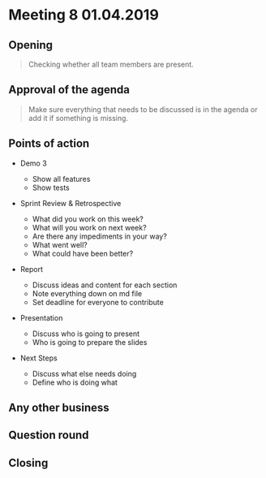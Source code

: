 # Meeting 8 01.04.2019


## Opening
> Checking whether all team members are present.


## Approval of the agenda
> Make sure everything that needs to be discussed is in the agenda or add it if something is missing.

## Points of action

* Demo 3
    * Show all features
    * Show tests

* Sprint Review & Retrospective
    * What did you work on this week?
    * What will you work on next week?
    * Are there any impediments in your way?
    * What went well?
    * What could have been better?

* Report
    * Discuss ideas and content for each section
    * Note everything down on md file
    * Set deadline for everyone to contribute

* Presentation
    * Discuss who is going to present
    * Who is going to prepare the slides

* Next Steps
    * Discuss what else needs doing
    * Define who is doing what

## Any other business
>
## Question round
> 

## Closing
>
